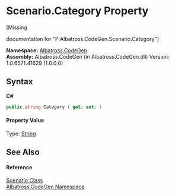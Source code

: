 # Scenario.Category Property 
 

\[Missing <summary> documentation for "P:Albatross.CodeGen.Scenario.Category"\]

**Namespace:**&nbsp;<a href="DCDDD28E.md">Albatross.CodeGen</a><br />**Assembly:**&nbsp;Albatross.CodeGen (in Albatross.CodeGen.dll) Version: 1.0.6571.41629 (1.0.0.0)

## Syntax

**C#**<br />
``` C#
public string Category { get; set; }
```


#### Property Value
Type: <a href="http://msdn2.microsoft.com/en-us/library/s1wwdcbf" target="_blank">String</a>

## See Also


#### Reference
<a href="C442B762.md">Scenario Class</a><br /><a href="DCDDD28E.md">Albatross.CodeGen Namespace</a><br />